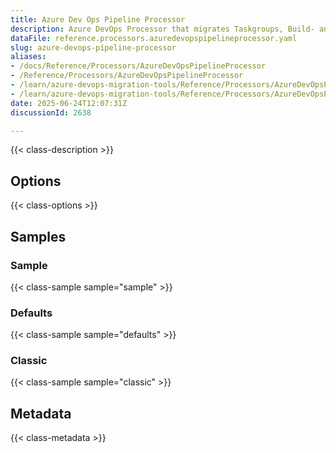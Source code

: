 ```yaml
---
title: Azure Dev Ops Pipeline Processor
description: Azure DevOps Processor that migrates Taskgroups, Build- and Release Pipelines.
dataFile: reference.processors.azuredevopspipelineprocessor.yaml
slug: azure-devops-pipeline-processor
aliases:
- /docs/Reference/Processors/AzureDevOpsPipelineProcessor
- /Reference/Processors/AzureDevOpsPipelineProcessor
- /learn/azure-devops-migration-tools/Reference/Processors/AzureDevOpsPipelineProcessor
- /learn/azure-devops-migration-tools/Reference/Processors/AzureDevOpsPipelineProcessor/index.md
date: 2025-06-24T12:07:31Z
discussionId: 2638

---
```

{{< class-description >}}

## Options

{{< class-options >}}

## Samples

### Sample

{{< class-sample sample="sample" >}}

### Defaults

{{< class-sample sample="defaults" >}}

### Classic

{{< class-sample sample="classic" >}}

## Metadata

{{< class-metadata >}}
